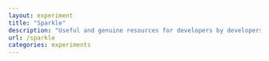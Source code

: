 ```yaml
---
layout: experiment 
title: "Sparkle"
description: "Useful and genuine resources for developers by developers. Bookmarks that will help you find programming related materials easily. Be up-to-date with bleeding edge technologies."
url: /sparkle
categories: experiments
---
```

